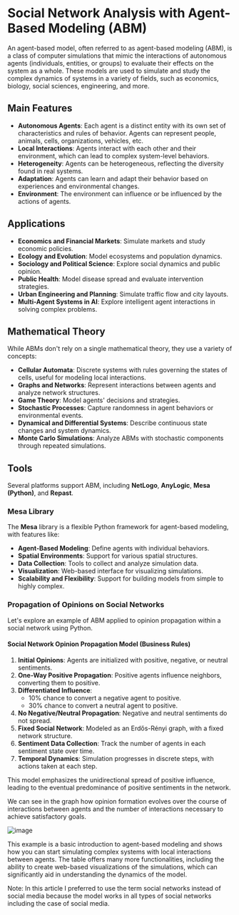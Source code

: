 # Social Network Analysis with Agent-Based Modeling (ABM)

An agent-based model, often referred to as agent-based modeling (ABM), is a class of computer simulations that mimic the interactions of autonomous agents (individuals, entities, or groups) to evaluate their effects on the system as a whole. These models are used to simulate and study the complex dynamics of systems in a variety of fields, such as economics, biology, social sciences, engineering, and more.

## Main Features

- **Autonomous Agents**: Each agent is a distinct entity with its own set of characteristics and rules of behavior. Agents can represent people, animals, cells, organizations, vehicles, etc.
- **Local Interactions**: Agents interact with each other and their environment, which can lead to complex system-level behaviors.
- **Heterogeneity**: Agents can be heterogeneous, reflecting the diversity found in real systems.
- **Adaptation**: Agents can learn and adapt their behavior based on experiences and environmental changes.
- **Environment**: The environment can influence or be influenced by the actions of agents.

## Applications

- **Economics and Financial Markets**: Simulate markets and study economic policies.
- **Ecology and Evolution**: Model ecosystems and population dynamics.
- **Sociology and Political Science**: Explore social dynamics and public opinion.
- **Public Health**: Model disease spread and evaluate intervention strategies.
- **Urban Engineering and Planning**: Simulate traffic flow and city layouts.
- **Multi-Agent Systems in AI**: Explore intelligent agent interactions in solving complex problems.

## Mathematical Theory

While ABMs don't rely on a single mathematical theory, they use a variety of concepts:

- **Cellular Automata**: Discrete systems with rules governing the states of cells, useful for modeling local interactions.
- **Graphs and Networks**: Represent interactions between agents and analyze network structures.
- **Game Theory**: Model agents' decisions and strategies.
- **Stochastic Processes**: Capture randomness in agent behaviors or environmental events.
- **Dynamical and Differential Systems**: Describe continuous state changes and system dynamics.
- **Monte Carlo Simulations**: Analyze ABMs with stochastic components through repeated simulations.

## Tools

Several platforms support ABM, including **NetLogo**, **AnyLogic**, **Mesa (Python)**, and **Repast**.

### Mesa Library

The **Mesa** library is a flexible Python framework for agent-based modeling, with features like:

- **Agent-Based Modeling**: Define agents with individual behaviors.
- **Spatial Environments**: Support for various spatial structures.
- **Data Collection**: Tools to collect and analyze simulation data.
- **Visualization**: Web-based interface for visualizing simulations.
- **Scalability and Flexibility**: Support for building models from simple to highly complex.

### Propagation of Opinions on Social Networks

Let's explore an example of ABM applied to opinion propagation within a social network using Python.

#### Social Network Opinion Propagation Model (Business Rules)

1. **Initial Opinions**: Agents are initialized with positive, negative, or neutral sentiments.
2. **One-Way Positive Propagation**: Positive agents influence neighbors, converting them to positive.
3. **Differentiated Influence**: 
    - 10% chance to convert a negative agent to positive.
    - 30% chance to convert a neutral agent to positive.
4. **No Negative/Neutral Propagation**: Negative and neutral sentiments do not spread.
5. **Fixed Social Network**: Modeled as an Erdős-Rényi graph, with a fixed network structure.
6. **Sentiment Data Collection**: Track the number of agents in each sentiment state over time.
7. **Temporal Dynamics**: Simulation progresses in discrete steps, with actions taken at each step.

This model emphasizes the unidirectional spread of positive influence, leading to the eventual predominance of positive sentiments in the network.

We can see in the graph how opinion formation evolves over the course of interactions between agents and the number of interactions necessary to achieve satisfactory goals.

![image](https://github.com/user-attachments/assets/660a3a8a-e541-4363-9272-fd5d900c6373)


This example is a basic introduction to agent-based modeling and shows how you can start simulating complex systems with local interactions between agents. The table offers many more functionalities, including the ability to create web-based visualizations of the simulations, which can significantly aid in understanding the dynamics of the model.

Note: In this article I preferred to use the term social networks instead of social media because the model works in all types of social networks including the case of social media.
